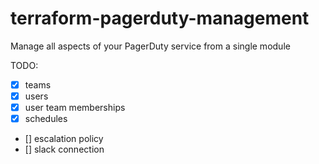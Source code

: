 # terraform-pagerduty-management
Manage all aspects of your PagerDuty service from a single module

TODO:
* [x] teams
* [x] users
* [x] user team memberships
* [x] schedules
* [] escalation policy
* [] slack connection